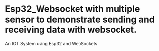 # Esp32_Websocket with multiple sensor to demonstrate sending and receiving data with websocket.

 An IOT System using Esp32 and WebSockets
